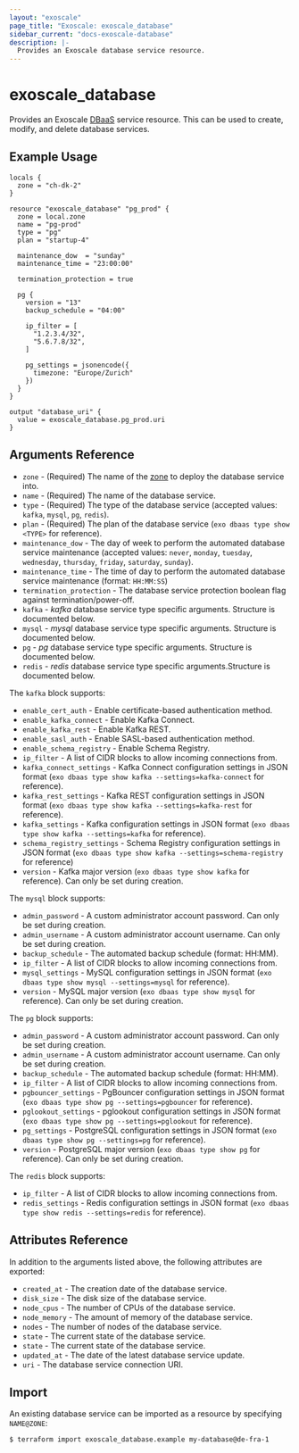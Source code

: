 ```yaml
---
layout: "exoscale"
page_title: "Exoscale: exoscale_database"
sidebar_current: "docs-exoscale-database"
description: |-
  Provides an Exoscale database service resource.
---
```


# exoscale\_database

Provides an Exoscale [DBaaS][dbaas-doc] service resource. This can be used to create, modify, and delete database services.


## Example Usage

```hcl
locals {
  zone = "ch-dk-2"
}

resource "exoscale_database" "pg_prod" {
  zone = local.zone
  name = "pg-prod"
  type = "pg"
  plan = "startup-4"
  
  maintenance_dow  = "sunday"
  maintenance_time = "23:00:00"

  termination_protection = true
  
  pg {
    version = "13"
    backup_schedule = "04:00"

    ip_filter = [
      "1.2.3.4/32",
      "5.6.7.8/32",
    ]
    
    pg_settings = jsonencode({
      timezone: "Europe/Zurich"
    })
  }
}

output "database_uri" {
  value = exoscale_database.pg_prod.uri
}
```


## Arguments Reference

* `zone` - (Required) The name of the [zone][zone] to deploy the database service into.
* `name` - (Required) The name of the database service.
* `type` - (Required) The type of the database service (accepted values: `kafka`, `mysql`, `pg`, `redis`).
* `plan` - (Required) The plan of the database service (`exo dbaas type show <TYPE>` for reference).
* `maintenance_dow` - The day of week to perform the automated database service maintenance (accepted values: `never`, `monday`, `tuesday`, `wednesday`, `thursday`, `friday`, `saturday`, `sunday`).
* `maintenance_time` - The time of day to perform the automated database service maintenance (format: `HH:MM:SS`)
* `termination_protection` - The database service protection boolean flag against termination/power-off.
* `kafka` - *kafka* database service type specific arguments. Structure is documented below.
* `mysql` - *mysql* database service type specific arguments. Structure is documented below.
* `pg` - *pg* database service type specific arguments. Structure is documented below.
* `redis` - *redis* database service type specific arguments.Structure is documented below.

The `kafka` block supports:

* `enable_cert_auth` - Enable certificate-based authentication method.
* `enable_kafka_connect` - Enable Kafka Connect.
* `enable_kafka_rest` - Enable Kafka REST.
* `enable_sasl_auth` - Enable SASL-based authentication method.
* `enable_schema_registry` - Enable Schema Registry.
* `ip_filter` - A list of CIDR blocks to allow incoming connections from.
* `kafka_connect_settings` - Kafka Connect configuration settings in JSON format (`exo dbaas type show kafka --settings=kafka-connect` for reference).
* `kafka_rest_settings` - Kafka REST configuration settings in JSON format (`exo dbaas type show kafka --settings=kafka-rest` for reference).
* `kafka_settings` - Kafka configuration settings in JSON format (`exo dbaas type show kafka --settings=kafka` for reference).
* `schema_registry_settings` - Schema Registry configuration settings in JSON format (`exo dbaas type show kafka --settings=schema-registry` for reference)
* `version` - Kafka major version (`exo dbaas type show kafka` for reference). Can only be set during creation.

The `mysql` block supports:

* `admin_password` - A custom administrator account password. Can only be set during creation.
* `admin_username` - A custom administrator account username. Can only be set during creation.
* `backup_schedule` - The automated backup schedule (format: HH:MM).
* `ip_filter` - A list of CIDR blocks to allow incoming connections from.
* `mysql_settings` - MySQL configuration settings in JSON format (`exo dbaas type show mysql --settings=mysql` for reference).
* `version` - MySQL major version (`exo dbaas type show mysql` for reference). Can only be set during creation.

The `pg` block supports:

* `admin_password` - A custom administrator account password. Can only be set during creation.
* `admin_username` - A custom administrator account username. Can only be set during creation.
* `backup_schedule` - The automated backup schedule (format: HH:MM).
* `ip_filter` - A list of CIDR blocks to allow incoming connections from.
* `pgbouncer_settings` - PgBouncer configuration settings in JSON format (`exo dbaas type show pg --settings=pgbouncer` for reference).
* `pglookout_settings` - pglookout configuration settings in JSON format (`exo dbaas type show pg --settings=pglookout` for reference).
* `pg_settings` - PostgreSQL configuration settings in JSON format (`exo dbaas type show pg --settings=pg` for reference).
* `version` - PostgreSQL major version (`exo dbaas type show pg` for reference). Can only be set during creation.

The `redis` block supports:

* `ip_filter` - A list of CIDR blocks to allow incoming connections from.
* `redis_settings` - Redis configuration settings in JSON format (`exo dbaas type show redis --settings=redis` for reference).


## Attributes Reference

In addition to the arguments listed above, the following attributes are exported:

* `created_at` - The creation date of the database service.
* `disk_size` - The disk size of the database service.
* `node_cpus` - The number of CPUs of the database service.
* `node_memory` - The amount of memory of the database service.
* `nodes` - The number of nodes of the database service.
* `state` - The current state of the database service.
* `state` - The current state of the database service.
* `updated_at` - The date of the latest database service update.
* `uri` - The database service connection URI.


## Import

An existing database service can be imported as a resource by specifying `NAME@ZONE`:

```console
$ terraform import exoscale_database.example my-database@de-fra-1
```


[dbaas-doc]: https://community.exoscale.com/documentation/dbaas/
[zone]: https://www.exoscale.com/datacenters/

